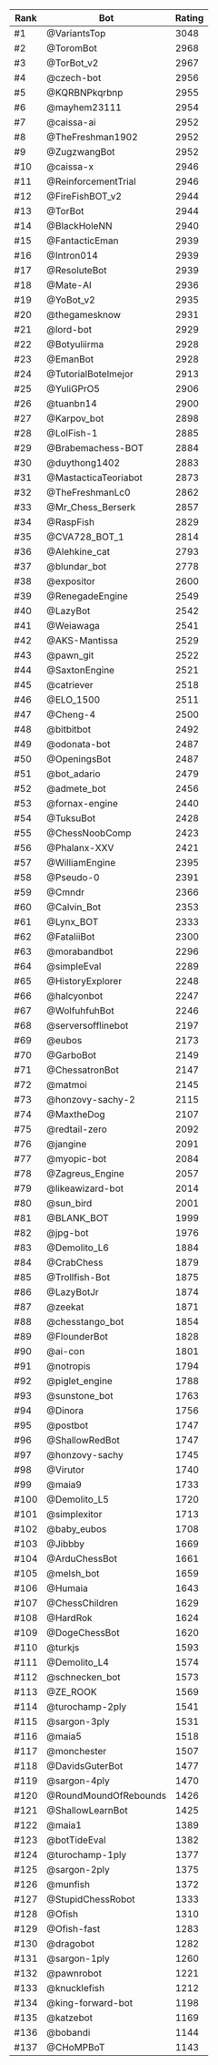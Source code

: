 Rank|Bot|Rating
---|---|---
#1|@VariantsTop|3048
#2|@ToromBot|2968
#3|@TorBot_v2|2967
#4|@czech-bot|2956
#5|@KQRBNPkqrbnp|2955
#6|@mayhem23111|2954
#7|@caissa-ai|2952
#8|@TheFreshman1902|2952
#9|@ZugzwangBot|2952
#10|@caissa-x|2946
#11|@ReinforcementTrial|2946
#12|@FireFishBOT_v2|2944
#13|@TorBot|2944
#14|@BlackHoleNN|2940
#15|@FantacticEman|2939
#16|@Intron014|2939
#17|@ResoluteBot|2939
#18|@Mate-AI|2936
#19|@YoBot_v2|2935
#20|@thegamesknow|2931
#21|@lord-bot|2929
#22|@Botyuliirma|2928
#23|@EmanBot|2928
#24|@TutorialBotelmejor|2913
#25|@YuliGPrO5|2906
#26|@tuanbn14|2900
#27|@Karpov_bot|2898
#28|@LolFish-1|2885
#29|@Brabemachess-BOT|2884
#30|@duythong1402|2883
#31|@MastacticaTeoriabot|2873
#32|@TheFreshmanLc0|2862
#33|@Mr_Chess_Berserk|2857
#34|@RaspFish|2829
#35|@CVA728_BOT_1|2814
#36|@Alehkine_cat|2793
#37|@blundar_bot|2778
#38|@expositor|2600
#39|@RenegadeEngine|2549
#40|@LazyBot|2542
#41|@Weiawaga|2541
#42|@AKS-Mantissa|2529
#43|@pawn_git|2522
#44|@SaxtonEngine|2521
#45|@catriever|2518
#46|@ELO_1500|2511
#47|@Cheng-4|2500
#48|@bitbitbot|2492
#49|@odonata-bot|2487
#50|@OpeningsBot|2487
#51|@bot_adario|2479
#52|@admete_bot|2456
#53|@fornax-engine|2440
#54|@TuksuBot|2428
#55|@ChessNoobComp|2423
#56|@Phalanx-XXV|2421
#57|@WilliamEngine|2395
#58|@Pseudo-0|2391
#59|@Cmndr|2366
#60|@Calvin_Bot|2353
#61|@Lynx_BOT|2333
#62|@FataliiBot|2300
#63|@morabandbot|2296
#64|@simpleEval|2289
#65|@HistoryExplorer|2248
#66|@halcyonbot|2247
#67|@WolfuhfuhBot|2246
#68|@serversofflinebot|2197
#69|@eubos|2173
#70|@GarboBot|2149
#71|@ChessatronBot|2147
#72|@matmoi|2145
#73|@honzovy-sachy-2|2115
#74|@MaxtheDog|2107
#75|@redtail-zero|2092
#76|@jangine|2091
#77|@myopic-bot|2084
#78|@Zagreus_Engine|2057
#79|@likeawizard-bot|2014
#80|@sun_bird|2001
#81|@BLANK_BOT|1999
#82|@jpg-bot|1976
#83|@Demolito_L6|1884
#84|@CrabChess|1879
#85|@Trollfish-Bot|1875
#86|@LazyBotJr|1874
#87|@zeekat|1871
#88|@chesstango_bot|1854
#89|@FlounderBot|1828
#90|@ai-con|1801
#91|@notropis|1794
#92|@piglet_engine|1788
#93|@sunstone_bot|1763
#94|@Dinora|1756
#95|@postbot|1747
#96|@ShallowRedBot|1747
#97|@honzovy-sachy|1745
#98|@Virutor|1740
#99|@maia9|1733
#100|@Demolito_L5|1720
#101|@simplexitor|1713
#102|@baby_eubos|1708
#103|@Jibbby|1669
#104|@ArduChessBot|1661
#105|@melsh_bot|1659
#106|@Humaia|1643
#107|@ChessChildren|1629
#108|@HardRok|1624
#109|@DogeChessBot|1620
#110|@turkjs|1593
#111|@Demolito_L4|1574
#112|@schnecken_bot|1573
#113|@ZE_ROOK|1569
#114|@turochamp-2ply|1541
#115|@sargon-3ply|1531
#116|@maia5|1518
#117|@monchester|1507
#118|@DavidsGuterBot|1477
#119|@sargon-4ply|1470
#120|@RoundMoundOfRebounds|1426
#121|@ShallowLearnBot|1425
#122|@maia1|1389
#123|@botTideEval|1382
#124|@turochamp-1ply|1377
#125|@sargon-2ply|1375
#126|@munfish|1372
#127|@StupidChessRobot|1333
#128|@Ofish|1310
#129|@Ofish-fast|1283
#130|@dragobot|1282
#131|@sargon-1ply|1260
#132|@pawnrobot|1221
#133|@knucklefish|1212
#134|@king-forward-bot|1198
#135|@katzebot|1169
#136|@bobandi|1144
#137|@CHoMPBoT|1143
